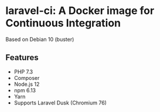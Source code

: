 # laravel-ci: A Docker image for Continuous Integration

Based on Debian 10 (buster)

## Features
+ PHP 7.3
+ Composer
+ Node.js 12
+ npm 6.13
+ Yarn
+ Supports Laravel Dusk (Chromium 76)
